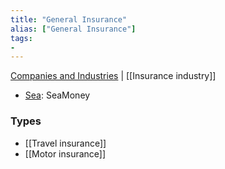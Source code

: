 ```yaml
---
title: "General Insurance"
alias: ["General Insurance"]
tags:
- 
---
```

[Companies and Industries](notes/Companies%20and%20Industries.md) | [[Insurance industry]]
- [Sea](notes/Sea.md): SeaMoney 
### Types
- [[Travel insurance]]
- [[Motor insurance]]